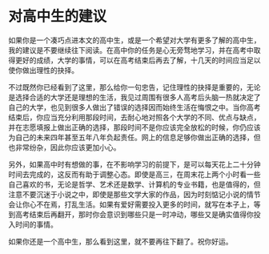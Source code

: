 # 对高中生的建议

如果你是一个凑巧点进本文的高中生，或是一个希望对大学有更多了解的高中生，我的建议是不要继续往下阅读。在高中你的任务是心无旁骛地学习，并在高考中取得更好的成绩，大学的事情，可以在高考结束后再去了解，十几天的时间应当足以使你做出理性的抉择。

不过既然你已经看到了这里，那么给你一句忠告，记住理性的抉择是重要的，无论是选择合适的大学还是理想的生活，我见过周围有很多人高考后头脑一热就决定了自己的大学，也见到很多人做出了错误的选择因而始终生活在悔恨之中。当你高考结束后，你应当充分利用那段时间，去耐心地对照各个大学的不同、优点与缺点，并在志愿填报上做出正确的选择，那段时间不是你应该完全放松的时候，你仍应该为自己的未来四年甚至五年八年负起责任。网上的信息足够你做出正确的选择，但也非常纷杂，因此你应该更加小心。

另外，如果高中时有想做的事，在不影响学习的前提下，是可以每天花上二十分钟时间去完成的，这反而有助于调整心态。即使是高三，在周末花上两个小时看一些自己喜欢的书，无论是哲学、艺术还是数学、计算机的专业书籍，也是值得的，但注意不要沉迷于小说之中，即使是那些文学大家的作品，因为时刻惦记小说的情节会让你心不在焉，打乱生活。如果有爱好需要投入更多的时间，就写在本子上，等到高考结束后再翻开，那时你会意识到哪些只是一时冲动，哪些又是确实值得你投入时间的事情。

如果你还是一个高中生，那么看到这里，就不要再往下翻了。祝你好运。
